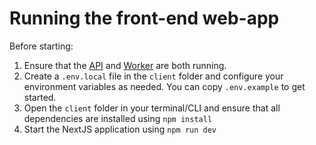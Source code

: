 ﻿# Running the front-end web-app

Before starting:

1. Ensure that the [API](./api.md) and [Worker](./worker.md) are both running.
2. Create a `.env.local` file in the `client` folder and configure your environment
   variables as needed. You can copy `.env.example` to get started.
3. Open the `client` folder in your terminal/CLI and ensure that all 
   dependencies are installed using `npm install`
4. Start the NextJS application using `npm run dev`